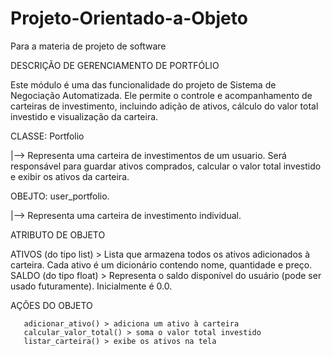 # Projeto-Orientado-a-Objeto
Para a materia de projeto de software

DESCRIÇÃO DE GERENCIAMENTO DE PORTFÓLIO

Este módulo é uma das funcionalidade do projeto de Sistema de Negociação Automatizada. 
Ele permite o controle e acompanhamento de carteiras de investimento, incluindo adição de ativos, cálculo do valor total investido e visualização da carteira.

CLASSE: Portfolio 

|--> Representa uma carteira de investimentos de um usuario. Será responsável para guardar ativos comprados, calcular o valor total investido
e exibir os ativos da carteira.

OBEJTO: user_portfolio.

|--> Representa uma carteira de investimento individual. 

ATRIBUTO DE OBJETO

ATIVOS (do tipo list) > Lista que armazena todos os ativos adicionados à carteira. Cada ativo é um dicionário contendo nome, quantidade e preço.
SALDO (do tipo float) > Representa o saldo disponível do usuário (pode ser usado futuramente). Inicialmente é 0.0.

AÇÕES DO OBJETO

       adicionar_ativo() > adiciona um ativo à carteira
       calcular_valor_total() > soma o valor total investido
       listar_carteira() > exibe os ativos na tela


